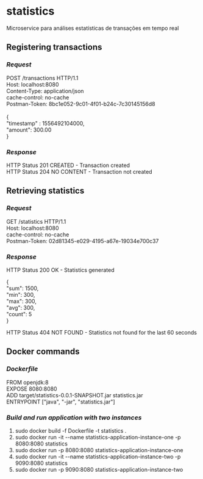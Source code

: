 # statistics
Microservice para análises estatísticas de transações em tempo real

<b><h2>Registering transactions</h2></b>

<i><h3>Request</h3></i>

POST /transactions HTTP/1.1</br>
Host: localhost:8080</br>
Content-Type: application/json</br>
cache-control: no-cache</br>
Postman-Token: 8bc1e052-9c01-4f01-b24c-7c30145156d8</br></br>
{</br>
	"timestamp" : 1556492104000,</br>
	"amount": 300.00</br>
}</br>

<i><h3>Response</h3></i>

HTTP Status 201 CREATED - Transaction created</br>
HTTP Status 204 NO CONTENT - Transaction not created

<b><h2>Retrieving statistics</h2></b>

<i><h3>Request</h3></i>

GET /statistics HTTP/1.1</br>
Host: localhost:8080</br>
cache-control: no-cache</br>
Postman-Token: 02d81345-e029-4195-a67e-19034e700c37</br>

<i><h3>Response</h3></i>

HTTP Status 200 OK - Statistics generated</br>

{</br>
    "sum": 1500,</br>
    "min": 300,</br>
    "max": 300,</br>
    "avg": 300,</br>
    "count": 5</br>
}</br>

HTTP Status 404 NOT FOUND - Statistics not found for the last 60 seconds</br>

<b><h2>Docker commands</h2></b>

<i><h3>Dockerfile</h3></i>

FROM openjdk:8</br>
EXPOSE 8080:8080</br>
ADD target/statistics-0.0.1-SNAPSHOT.jar statistics.jar</br>
ENTRYPOINT ["java", "-jar", "statistics.jar"]</br>

<i><h3>Build and run application with two instances</h3></i>

<ol>
  <li>sudo docker build -f Dockerfile -t statistics .</li>
  <li>sudo docker run -it --name statistics-application-instance-one -p 8080:8080 statistics</li>
  <li>sudo docker run -p 8080:8080 statistics-application-instance-one</li>
  <li>sudo docker run -it --name statistics-application-instance-two -p 9090:8080 statistics</li>
  <li>sudo docker run -p 9090:8080 statistics-application-instance-two</li>
</ol>
